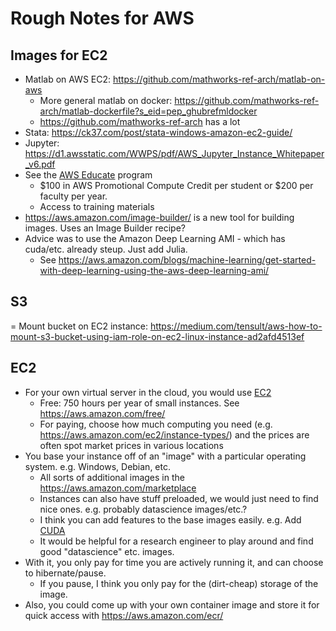 # Rough Notes for AWS

## Images for EC2
 
- Matlab on AWS EC2: https://github.com/mathworks-ref-arch/matlab-on-aws
  - More general matlab on docker: https://github.com/mathworks-ref-arch/matlab-dockerfile?s_eid=pep_ghubrefmldocker
  - https://github.com/mathworks-ref-arch  has a lot
- Stata: https://ck37.com/post/stata-windows-amazon-ec2-guide/
- Jupyter: https://d1.awsstatic.com/WWPS/pdf/AWS_Jupyter_Instance_Whitepaper_v6.pdf
- See the [AWS Educate](https://aws.amazon.com/education/awseducate/) program
  - $100 in AWS Promotional Compute Credit per student or $200 per faculty per year.
  - Access to training materials
- https://aws.amazon.com/image-builder/  is a new tool for building images.  Uses an Image Builder recipe?
- Advice was to use the Amazon Deep Learning AMI - which has cuda/etc. already steup.  Just add Julia.
  - See https://aws.amazon.com/blogs/machine-learning/get-started-with-deep-learning-using-the-aws-deep-learning-ami/

## S3
= Mount bucket on EC2 instance: https://medium.com/tensult/aws-how-to-mount-s3-bucket-using-iam-role-on-ec2-linux-instance-ad2afd4513ef

## EC2

- For your own virtual server in the cloud, you would use [EC2](https://aws.amazon.com/ec2/)
  - Free: 750 hours per year of small instances.  See https://aws.amazon.com/free/
  - For paying, choose how much computing you need (e.g. https://aws.amazon.com/ec2/instance-types/) and the prices are often spot market prices in various locations
- You base your instance off of an "image" with a particular operating system.  e.g. Windows, Debian, etc.
  - All sorts of additional images in the https://aws.amazon.com/marketplace
  - Instances can also have stuff preloaded, we would just need to find nice ones.  e.g. probably datascience images/etc.?
  - I think you can add features to the base images easily.  e.g. Add [CUDA](https://aws.amazon.com/marketplace/pp/B01LZMLK1K?qid=1575522727903&sr=0-2&ref_=srh_res_product_title)
  - It would be helpful for a research engineer to play around and find good "datascience" etc. images.
- With it, you only pay for time you are actively running it, and can choose to hibernate/pause.
   - If you pause, I think you only pay for the (dirt-cheap) storage of the image.
- Also, you could come up with your own container image and store it for quick access with https://aws.amazon.com/ecr/
